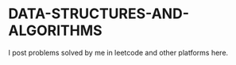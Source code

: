 # DATA-STRUCTURES-AND-ALGORITHMS
I post problems solved by me in leetcode and other platforms here.
